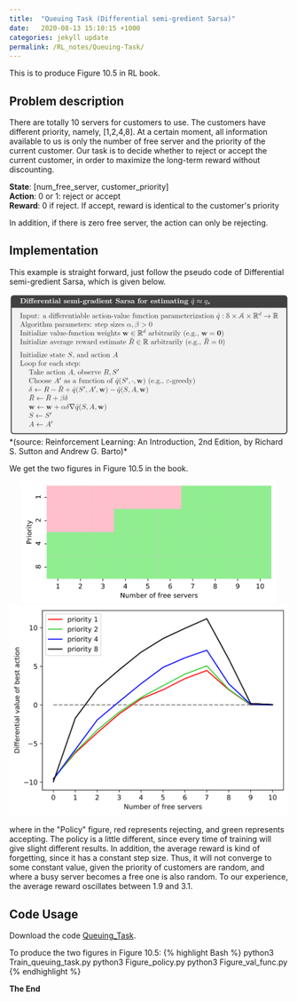 ```yaml
---
title:  "Queuing Task (Differential semi-gredient Sarsa)"
date:   2020-08-13 15:10:15 +1000
categories: jekyll update
permalink: /RL_notes/Queuing-Task/
---
```

This is to produce Figure 10.5 in RL book.

## **Problem description**

There are totally 10 servers for customers to use. The customers have different priority, namely, [1,2,4,8]. At a certain moment, all information available to us is only the number of free server and the priority of the current customer. Our task is to decide whether to reject or accept the current customer, in order to maximize the long-term reward without discounting.

**State**: [num_free_server, customer_priority] \
**Action**: 0 or 1: reject or accept \
**Reward**: 0 if reject. If accept, reward is identical to the customer's priority

In addition, if there is zero free server, the action can only be rejecting.


## **Implementation**

This example is straight forward, just follow the pseudo code of Differential semi-gredient Sarsa, which is given below.

<div style="text-align:center"><img src="/files/Chapter10/Queuing_Task/QT_p1.PNG" alt="drawing" width="700"/></div>
*(source: Reinforcement Learning: An Introduction, 2nd Edition, by Richard S. Sutton and Andrew G. Barto)*

We get the two figures in Figure 10.5 in the book.

<div style="text-align:center"><img src="/files/Chapter10/Queuing_Task/policy.svg" alt="drawing" width="460"/></div>
<div style="text-align:center"><img src="/files/Chapter10/Queuing_Task/Figure10_5_lower_v2.svg" alt="drawing" width="560"/></div>

where in the "Policy" figure, red represents rejecting, and green represents accepting. The policy is a little different, since every time of training will give slight different results. In addition, the average reward is kind of forgetting, since it has a constant step size. Thus, it will not converge to some constant value, given the priority of customers are random, and where a busy server becomes a free one is also random. To our experience, the average reward oscillates between 1.9 and 3.1.


## **Code Usage**

Download the code [Queuing_Task](https://github.com/liCCcccs/Reinforcement-Learning-Book-Reproduce/tree/master/Chapter10/Queuing_Task).

To produce the two figures in Figure 10.5:
{% highlight Bash %}
python3 Train_queuing_task.py
python3 Figure_policy.py
python3 Figure_val_func.py {% endhighlight %}





**The End**
